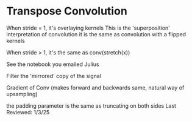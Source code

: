 # Transpose Convolution

When stride = 1, it's overlaying kernels
This is the 'superposition' interpretation of convolution
it is the same as convolution with a flipped kernels

When stride > 1, it's the same as conv(stretch(x))

See the notebook you emailed Julius

Filter the 'mirrored' copy of the signal

Gradient of Conv (makes forward and backwards same, natural way of upsampling)

the padding parameter is the same as truncating on both sides
Last Reviewed: 1/3/25
